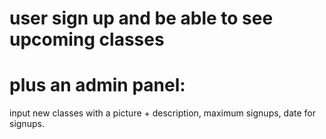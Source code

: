 # user sign up and be able to see upcoming classes

# plus an admin panel:
input new classes with a picture + description, maximum signups, date for signups.
